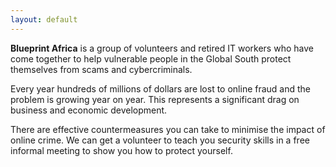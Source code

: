 ```yaml
---
layout: default
---
```


**Blueprint Africa** is a group of volunteers and retired IT workers who have come together to help vulnerable people in the Global South protect themselves from scams and cybercriminals.

Every year hundreds of millions of dollars are lost to online fraud and the problem is growing year on year. This represents a significant drag on business and economic development. 

There are effective countermeasures you can take to minimise the impact of online crime. We can get a volunteer to teach you security skills in a free informal meeting to show you how to protect yourself.

<!--- Comments are Fun [logo](https://blueprintafrica.github.io/assets/blueprint.png) --->
